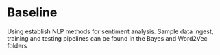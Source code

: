 # Baseline

Using establish NLP methods for sentiment analysis. Sample data ingest, training and testing pipelines can be found in the Bayes and Word2Vec folders